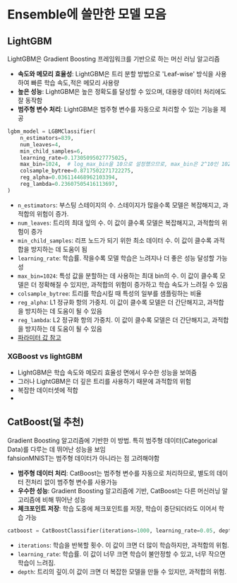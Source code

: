 # Ensemble에 쓸만한 모델 모음
## LightGBM 

 LightGBM은 Gradient Boosting 프레임워크를 기반으로 하는 머신 러닝 알고리즘

- **속도와 메모리 효율성**: LightGBM은 트리 분할 방법으로 'Leaf-wise' 방식을 사용하여 빠른 학습 속도,적은 메모리 사용량
- **높은 성능**: LightGBM은 높은 정확도를 달성할 수 있으며, 대용량 데이터 처리에도 잘 동작함
- **범주형 변수 처리**: LightGBM은 범주형 변수를 자동으로 처리할 수 있는 기능을 제공

```python
lgbm_model = LGBMClassifier(
    n_estimators=839,
    num_leaves=4,
    min_child_samples=6,
    learning_rate=0.17305095027775025,
    max_bin=1024,  # log_max_bin을 10으로 설정했으므로, max_bin은 2^10인 1024가 됩니다.
    colsample_bytree=0.8717502271722275,
    reg_alpha=0.036114468962103394,
    reg_lambda=0.23607505416113697,
)
```

- `n_estimators`: 부스팅 스테이지의 수. 스테이지가 많을수록 모델은 복잡해지고, 과적합의 위험이 증가.
- `num_leaves`: 트리의 최대 잎의 수. 이 값이 클수록 모델은 복잡해지고, 과적합의 위험이 증가
- `min_child_samples`: 리프 노드가 되기 위한 최소 데이터 수. 이 값이 클수록 과적합을 방지하는 데 도움이 됨
- `learning_rate`: 학습률. 작을수록 모델 학습은 느려지나 더 좋은 성능 달성할 가능성
- `max_bin=1024`: 특성 값을 분할하는 데 사용하는 최대 bin의 수. 이 값이 클수록 모델은 더 정확해질 수 있지만, 과적합의 위험이 증가하고 학습 속도가 느려질 수 있음
- `colsample_bytree`: 트리를 학습시킬 때 특성의 일부를 샘플링하는 비율
- `reg_alpha`: L1 정규화 항의 가중치. 이 값이 클수록 모델은 더 간단해지고, 과적합을 방지하는 데 도움이 될 수 있음
- `reg_lambda`: L2 정규화 항의 가중치. 이 값이 클수록 모델은 더 간단해지고, 과적합을 방지하는 데 도움이 될 수 있음
- [파라미터 값 참고](https://www.kaggle.com/code/gauravduttakiit/fashion-mnist-classifier-flaml-micro-f1)
### XGBoost vs lightGBM
* LightGBM은 학습 속도와 메모리 효율성 면에서 우수한 성능을 보여줌
* 그러나 LightGBM은 더 깊은 트리를 사용하기 때문에 과적합의 위험
* 복잡한 데이터셋에 적합
* 
## CatBoost(덜 추천)

Gradient Boosting 알고리즘에 기반한 이 방법. 특히 범주형 데이터(Categorical Data)를 다루는 데 뛰어난 성능을 보임   
fahsionMNIST는 범주형 데이터가 아니라는 점 고려해야함

- **범주형 데이터 처리**: CatBoost는 범주형 변수를 자동으로 처리하므로, 별도의 데이터 전처리 없이 범주형 변수를 사용가능
- **우수한 성능**: Gradient Boosting 알고리즘에 기반, CatBoost는 다른 머신러닝 알고리즘에 비해 뛰어난 성능
- **체크포인트 저장**: 학습 도중에 체크포인트를 저장, 학습이 중단되더라도 이어서 학습 가능

```python
catboost = CatBoostClassifier(iterations=1000, learning_rate=0.05, depth=6)
```

- `iterations`: 학습을 반복할 횟수. 이 값이 크면 더 많이 학습하지만, 과적합의 위험.
- `learning_rate`: 학습률. 이 값이 너무 크면 학습이 불안정할 수 있고, 너무 작으면 학습이 느려짐.
- `depth`: 트리의 깊이.이 값이 크면 더 복잡한 모델을 만들 수 있지만, 과적합의 위험.


